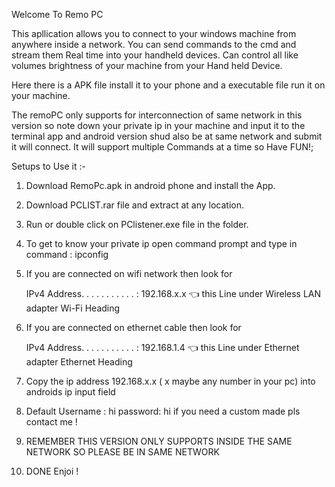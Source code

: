Welcome To Remo PC

This apllication allows you to connect to your windows machine from anywhere inside a network.
You can send commands to the cmd and stream them Real time into your handheld devices.
Can control all like volumes brightness of your machine from your Hand held Device. 

Here there is a APK file install it to your phone and a executable file run it on your machine.

The remoPC only supports for interconnection of same network in this version so note down your private ip in your machine
and input it to the terminal app and android version shud also be at same network and submit it will connect.
It will support multiple Commands at a time so Have FUN!;

Setups to Use it :-

1) Download RemoPc.apk in android phone and install the App.

2) Download PCLIST.rar file and extract at any location.

3) Run or double click on PClistener.exe file in the folder.

4) To get to know your private ip open command prompt and type in command : ipconfig

5) If you are connected on wifi network then look for 
    
    IPv4 Address. . . . . . . . . . . : 192.168.x.x
    👈 this Line under Wireless LAN adapter Wi-Fi Heading
    
6) If you are connected on ethernet cable then look for 
    
    IPv4 Address. . . . . . . . . . . : 192.168.1.4
    👈 this Line under Ethernet adapter Ethernet Heading

7) Copy the ip address 192.168.x.x ( x maybe any number in your pc) into androids ip input field
8) Default Username : hi   password: hi if you need a custom made pls contact me !  
9) REMEMBER THIS VERSION ONLY SUPPORTS INSIDE THE SAME NETWORK SO PLEASE BE IN SAME NETWORK
10) DONE Enjoi !
